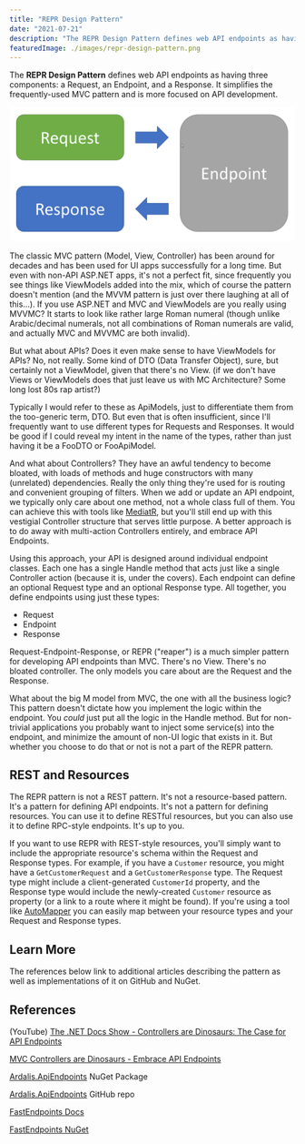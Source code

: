 ```yaml
---
title: "REPR Design Pattern"
date: "2021-07-21"
description: "The REPR Design Pattern defines web API endpoints as having three components: a Request, an Endpoint, and a Response. It simplifies the frequently-used MVC pattern and is more focused on API development."
featuredImage: ./images/repr-design-pattern.png
---
```


The **REPR Design Pattern** defines web API endpoints as having three components: a Request, an Endpoint, and a Response. It simplifies the frequently-used MVC pattern and is more focused on API development.

![REPR - Request Endpoint Response](./images/repr-request-endpoint-response-pattern.png)

The classic MVC pattern (Model, View, Controller) has been around for decades and has been used for UI apps successfully for a long time. But even with non-API ASP.NET apps, it's not a perfect fit, since frequently you see things like ViewModels added into the mix, which of course the pattern doesn't mention (and the MVVM pattern is just over there laughing at all of this...). If you use ASP.NET and MVC and ViewModels are you really using MVVMC? It starts to look like rather large Roman numeral (though unlike Arabic/decimal numerals, not all combinations of Roman numerals are valid, and actually MVC and MVVMC are both invalid).

But what about APIs? Does it even make sense to have ViewModels for APIs? No, not really. Some kind of DTO (Data Transfer Object), sure, but certainly not a ViewModel, given that there's no View. (if we don't have Views or ViewModels does that just leave us with MC Architecture? Some long lost 80s rap artist?)

Typically I would refer to these as ApiModels, just to differentiate them from the too-generic term, DTO. But even that is often insufficient, since I'll frequently want to use different types for Requests and Responses. It would be good if I could reveal my intent in the name of the types, rather than just having it be a FooDTO or FooApiModel.

And what about Controllers? They have an awful tendency to become bloated, with loads of methods and huge constructors with many (unrelated) dependencies. Really the only thing they're used for is routing and convenient grouping of filters. When we add or update an API endpoint, we typically only care about one method, not a whole class full of them. You can achieve this with tools like [MediatR](https://github.com/jbogard/MediatR), but you'll still end up with this vestigial Controller structure that serves little purpose. A better approach is to do away with multi-action Controllers entirely, and embrace API Endpoints.

Using this approach, your API is designed around individual endpoint classes. Each one has a single Handle method that acts just like a single Controller action (because it is, under the covers). Each endpoint can define an optional Request type and an optional Response type. All together, you define endpoints using just these types:

- Request
- Endpoint
- Response

Request-Endpoint-Response, or REPR ("reaper") is a much simpler pattern for developing API endpoints than MVC. There's no View. There's no bloated controller. The only models you care about are the Request and the Response.

What about the big M model from MVC, the one with all the business logic? This pattern doesn't dictate how you implement the logic within the endpoint. You *could* just put all the logic in the Handle method. But for non-trivial applications you probably want to inject some service(s) into the endpoint, and minimize the amount of non-UI logic that exists in it. But whether you choose to do that or not is not a part of the REPR pattern.

## REST and Resources

The REPR pattern is not a REST pattern. It's not a resource-based pattern. It's a pattern for defining API endpoints. It's not a pattern for defining resources. You can use it to define RESTful resources, but you can also use it to define RPC-style endpoints. It's up to you.

If you want to use REPR with REST-style resources, you'll simply want to include the appropriate resource's schema within the Request and Response types. For example, if you have a `Customer` resource, you might have a `GetCustomerRequest` and a `GetCustomerResponse` type. The Request type might include a client-generated `CustomerId` property, and the Response type would include the newly-created `Customer` resource as property (or a link to a route where it might be found). If you're using a tool like [AutoMapper](https://automapper.org/) you can easily map between your resource types and your Request and Response types.

## Learn More

The references below link to additional articles describing the pattern as well as implementations of it on GitHub and NuGet.

## References

(YouTube) [The .NET Docs Show - Controllers are Dinosaurs: The Case for API Endpoints](https://www.youtube.com/watch?v=9oroj2TmxBs)

[MVC Controllers are Dinosaurs - Embrace API Endpoints](https://ardalis.com/mvc-controllers-are-dinosaurs-embrace-api-endpoints/)

[Ardalis.ApiEndpoints](https://www.nuget.org/packages/Ardalis.ApiEndpoints/) NuGet Package

[Ardalis.ApiEndpoints](https://github.com/ardalis/ApiEndpoints) GitHub repo

[FastEndpoints Docs](https://fast-endpoints.com/)

[FastEndpoints NuGet](https://www.nuget.org/packages/FastEndpoints)

